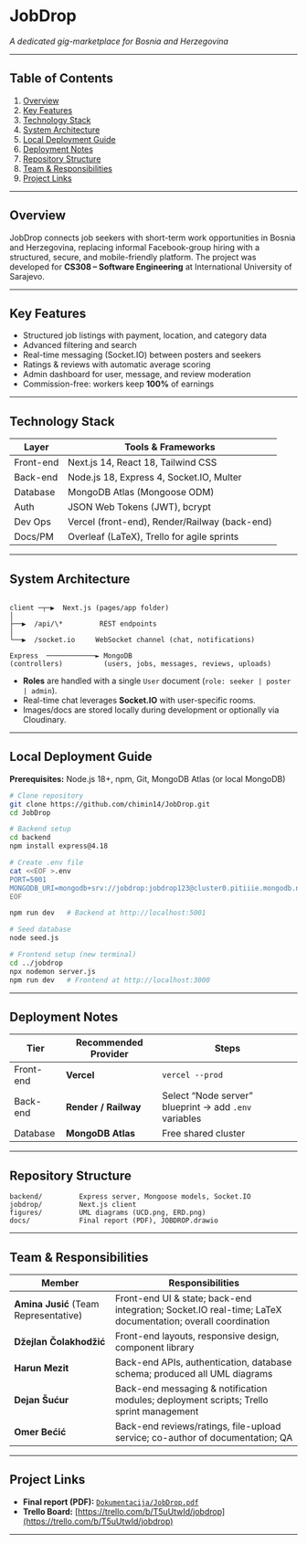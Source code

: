 # JobDrop  
*A dedicated gig-marketplace for Bosnia and Herzegovina*

---

## Table of Contents
1. [Overview](#overview)  
2. [Key Features](#key-features)  
3. [Technology Stack](#technology-stack)  
4. [System Architecture](#system-architecture)  
5. [Local Deployment Guide](#local-deployment-guide)  
6. [Deployment Notes](#deployment-notes)  
7. [Repository Structure](#repository-structure)  
8. [Team & Responsibilities](#team--responsibilities)  
9. [Project Links](#project-links)

---

## Overview
JobDrop connects job seekers with short-term work opportunities in Bosnia and Herzegovina, replacing informal Facebook-group hiring with a structured, secure, and mobile-friendly platform. The project was developed for **CS308 – Software Engineering** at International University of Sarajevo.

---

## Key Features
- Structured job listings with payment, location, and category data  
- Advanced filtering and search  
- Real-time messaging (Socket.IO) between posters and seekers  
- Ratings & reviews with automatic average scoring  
- Admin dashboard for user, message, and review moderation  
- Commission-free: workers keep **100%** of earnings

---

## Technology Stack

| Layer      | Tools & Frameworks                              |
|------------|-------------------------------------------------|
| Front-end  | Next.js 14, React 18, Tailwind CSS              |
| Back-end   | Node.js 18, Express 4, Socket.IO, Multer        |
| Database   | MongoDB Atlas (Mongoose ODM)                    |
| Auth       | JSON Web Tokens (JWT), bcrypt                   |
| Dev Ops    | Vercel (front-end), Render/Railway (back-end)   |
| Docs/PM    | Overleaf (LaTeX), Trello for agile sprints      |

---

## System Architecture
```

client ─┬─▶  Next.js (pages/app folder)
│
├──▶  /api/\*         REST endpoints
│
└──▶  /socket.io     WebSocket channel (chat, notifications)

Express  ────────────► MongoDB
(controllers)          (users, jobs, messages, reviews, uploads)

````
- **Roles** are handled with a single `User` document (`role: seeker | poster | admin`).  
- Real-time chat leverages **Socket.IO** with user-specific rooms.  
- Images/docs are stored locally during development or optionally via Cloudinary.

---

## Local Deployment Guide

**Prerequisites:** Node.js 18+, npm, Git, MongoDB Atlas (or local MongoDB)

```bash
# Clone repository
git clone https://github.com/chimin14/JobDrop.git
cd JobDrop

# Backend setup
cd backend
npm install express@4.18

# Create .env file
cat <<EOF >.env
PORT=5001
MONGODB_URI=mongodb+srv://jobdrop:jobdrop123@cluster0.pitiiie.mongodb.net/
EOF

npm run dev   # Backend at http://localhost:5001

# Seed database
node seed.js

# Frontend setup (new terminal)
cd ../jobdrop
npx nodemon server.js
npm run dev   # Frontend at http://localhost:3000
````

---

## Deployment Notes

| Tier      | Recommended Provider | Steps                                                 |
| --------- | -------------------- | ----------------------------------------------------- |
| Front-end | **Vercel**           | `vercel --prod`                                       |
| Back-end  | **Render / Railway** | Select “Node server” blueprint → add `.env` variables |
| Database  | **MongoDB Atlas**    | Free shared cluster                                   |

---

## Repository Structure

```
backend/         Express server, Mongoose models, Socket.IO
jobdrop/         Next.js client
figures/         UML diagrams (UCD.png, ERD.png)
docs/            Final report (PDF), JOBDROP.drawio
```

---

## Team & Responsibilities

| Member                                | Responsibilities                                                                                           |
| ------------------------------------- | ---------------------------------------------------------------------------------------------------------- |
| **Amina Jusić** (Team Representative) | Front-end UI & state; back-end integration; Socket.IO real-time; LaTeX documentation; overall coordination |
| **Džejlan Čolakhodžić**               | Front-end layouts, responsive design, component library                                                    |
| **Harun Mezit**                       | Back-end APIs, authentication, database schema; produced all UML diagrams                                  |
| **Dejan Šućur**                       | Back-end messaging & notification modules; deployment scripts; Trello sprint management                    |
| **Omer Bećić**                        | Back-end reviews/ratings, file-upload service; co-author of documentation; QA                              |

---

## Project Links

* **Final report (PDF):** [`Dokumentacija/JobDrop.pdf`](Dokumentacija/JobDrop.pdf)
* **Trello Board:** [https://trello.com/b/T5uUtwId/jobdrop](https://trello.com/b/T5uUtwId/jobdrop)

---

